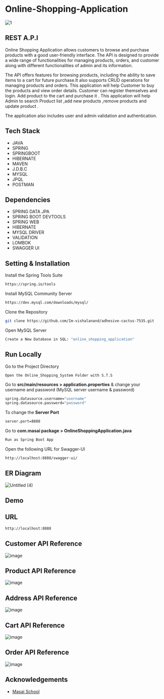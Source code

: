 # Online-Shopping-Application

![1](https://user-images.githubusercontent.com/108060013/228165545-74718570-01b4-46d7-a295-347587c23629.png)

## REST A.P.I
Online Shopping Application allows customers to browse and purchase products with a good user-friendly interface. The API is designed to provide a wide range of functionalities for managing products, orders, and customer along with different functionalities of admin and its information.

The API offers features for browsing products, including the ability to save items to a cart for future purchase.It also supports CRUD operations for managing products and orders.
This application will help Customer to buy the products and view order details.
Customer can register themselves and login. Add product to the cart and purchase it .
This application will help Admin to search Product list ,add new products ,remove products and update product .


The application also includes user and admin validation and authentication.



## Tech Stack

- JAVA
- SPRING
- SPRINGBOOT
- HIBERNATE
- MAVEN
- J.D.B.C
- MYSQL
- JPQL
- POSTMAN

## Dependencies

- SPRING DATA JPA
- SPRING BOOT DEVTOOLS
- SPRING WEB
- HIBERNATE
- MYSQL DRIVER
- VALIDATION
- LOMBOK
- SWAGGER UI

## Setting & Installation 

Install the Spring Tools Suite 
```bash
https://spring.io/tools
```

Install MySQL Community Server

```bash
https://dev.mysql.com/downloads/mysql/
```

Clone the Repository

```bash
git clone https://github.com/Im-vishalanand/adhesive-cactus-7535.git
```

Open MySQL Server
```bash
Create a New Database in SQL: "online_shopping_application" 
```
## Run Locally


Go to the Project Directory

```bas
Open the Online_Shopping_System Folder with S.T.S
```

Go to **src/main/resources > application.properties** & change your username and password (MySQL server username & password)

```bash
spring.datasource.username="username"
spring.datasource.password="password"
```

To change the **Server Port**

```bash
server.port=8888
```

Go to **com.masai package > OnlineShoppingApplication.java**

```bash
Run as Spring Boot App
```
Open the following URL for Swagger-UI 
```bash
http://localhost:8888/swagger-ui/
```

## ER Diagram

![Untitled (4)](https://user-images.githubusercontent.com/108060013/229367477-6b0a3b30-743a-48ba-a84f-d2143e6b4058.png)

## Demo


## URL
```bash
http://localhost:8888
```
## Customer API Reference
![image](https://user-images.githubusercontent.com/108060013/229314507-9e398f0d-b8c2-4355-85d0-e12cec43ea24.png)

## Product API Reference
![image](https://user-images.githubusercontent.com/108060013/229314531-83898492-1b4a-4b01-8e83-ac3caf77d081.png)

## Address API Reference
![image](https://user-images.githubusercontent.com/108060013/229314548-7f7918f8-2595-45c5-8b99-c0b43501cb5f.png)

## Cart API Reference
![image](https://user-images.githubusercontent.com/108060013/229314557-de7e4e02-0524-4fcd-81b9-f0cc793d20f7.png)

## Order API Reference
![image](https://user-images.githubusercontent.com/108060013/229314565-c8fa5f14-87c0-43e7-ad14-0c6d6f74b523.png)


## Acknowledgements

- [Masai School](https://www.masaischool.com/)
